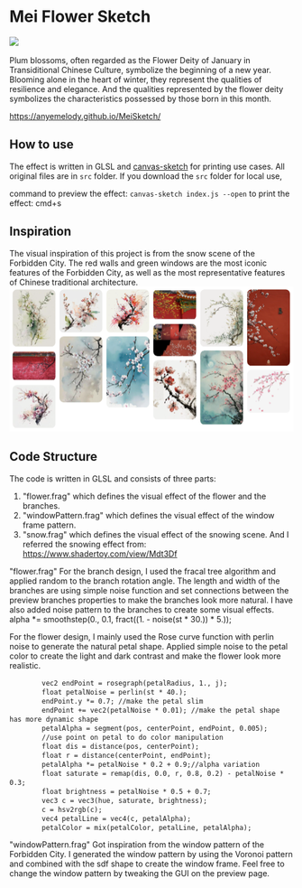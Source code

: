 # Mei Flower Sketch 
![](https://github.com/anyemelody/MeiSketch/blob/main/images/preview.gif)

Plum blossoms, often regarded as the Flower Deity of January in Transiditional Chinese Culture, symbolize the beginning of a new year. Blooming alone in the heart of winter, they represent the qualities of resilience and elegance. And the qualities represented by the flower deity symbolizes the characteristics possessed by those born in this month.

https://anyemelody.github.io/MeiSketch/


## How to use
The effect is written in GLSL and [canvas-sketch](https://github.com/mattdesl/canvas-sketch) for printing use cases. All original files are in `src` folder. 
If you download the `src` folder for local use,  
 
command to preview the effect:
`canvas-sketch index.js --open`
to print the effect: cmd+s


## Inspiration
The visual inspiration of this project is from the snow scene of the Forbidden City. The red walls and green windows are the most iconic features of the Forbidden City, as well as the most representative features of Chinese traditional architecture.
![](https://github.com/anyemelody/MeiSketch/blob/main/Images/reference.png)


## Code Structure
The code is written in GLSL and consists of three parts: 
1. "flower.frag" which defines the visual effect of the flower and the branches.
2. "windowPattern.frag" which defines the visual effect of the window frame pattern.
3. "snow.frag" which defines the visual effect of the snowing scene. And I referred the snowing effect from: https://www.shadertoy.com/view/Mdt3Df


"flower.frag"
For the branch design, I used the fracal tree algorithm and applied random to the branch rotation angle. The length and width of the branches are using simple noise function and set connections between the preview branches properties to make the branches look more natural.
I have also added noise pattern to the branches to create some visual effects.
  alpha *= smoothstep(0., 0.1, fract((1. - noise(st * 30.)) * 5.));

For the flower design, I mainly used the Rose curve function with perlin noise to generate the natural petal shape. Applied simple noise to the petal color to create the light and dark contrast and make the flower look more realistic.

            vec2 endPoint = rosegraph(petalRadius, 1., j);
            float petalNoise = perlin(st * 40.);
            endPoint.y *= 0.7; //make the petal slim 
            endPoint += vec2(petalNoise * 0.01); //make the petal shape has more dynamic shape
            petalAlpha = segment(pos, centerPoint, endPoint, 0.005);
            //use point on petal to do color manipulation
            float dis = distance(pos, centerPoint);
            float r = distance(centerPoint, endPoint);
            petalAlpha *= petalNoise * 0.2 + 0.9;//alpha variation 
            float saturate = remap(dis, 0.0, r, 0.8, 0.2) - petalNoise * 0.3;
            float brightness = petalNoise * 0.5 + 0.7;
            vec3 c = vec3(hue, saturate, brightness);
            c = hsv2rgb(c);
            vec4 petalLine = vec4(c, petalAlpha);
            petalColor = mix(petalColor, petalLine, petalAlpha);

"windowPattern.frag"
Got inspiration from the window pattern of the Forbidden City. I generated the window pattern by using the Voronoi pattern and combined with the sdf shape to create the window frame. Feel free to change the window pattern by tweaking the GUI on the preview page.
